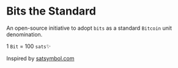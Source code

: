 # Bits the Standard
An open-source initiative to adopt `bits` as a standard `Bitcoin` unit denomination.  
  
1 `Bit` = 100 `sats`✨  
  
Inspired by [satsymbol.com](https://satsymbol.com)
